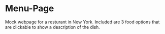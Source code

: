 # Menu-Page

Mock webpage for a resturant in New York. Included are 3 food options that are clickable to show a description of the dish.
